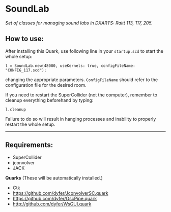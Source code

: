 # SoundLab

_Set of classes for managing sound labs in DXARTS: Raitt 113, 117, 205._

## How to use:

After installing this Quark, use following line in your `startup.scd` to start the whole setup:

```supercollider
l = SoundLab.new(48000, useKernels: true, configFileName: "CONFIG_117.scd");
```
changing the appropriate parameters. `ConfigFileName` should refer to the configuration file for the desired room.

If you need to restart the SuperCollider (not the computer), remember to cleanup everything beforehand by typing:
```supercollider
l.cleanup
```
Failure to do so will result in hanging processes and inability to properly restart the whole setup.


-----
## Requirements:
- SuperCollider
- jconvolver
- JACK

**Quarks** (These will be automatically installed.)
- Ctk
- https://github.com/dyfer/JconvolverSC.quark
- https://github.com/dyfer/OscPipe.quark
- http://github.com/dyfer/WsGUI.quark
